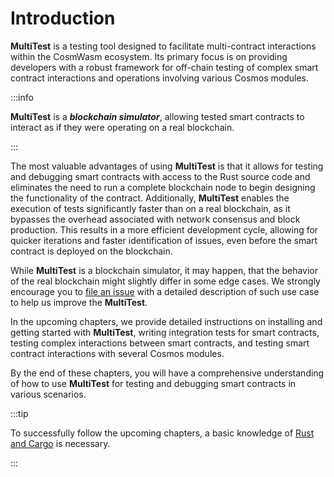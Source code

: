 # Introduction

**MultiTest** is a testing tool designed to facilitate multi-contract interactions within the
CosmWasm ecosystem. Its primary focus is on providing developers with a robust framework for
off-chain testing of complex smart contract interactions and operations involving various Cosmos
modules.

:::info

**MultiTest** is a _**blockchain simulator**_, allowing tested smart contracts to interact
as if they were operating on a real blockchain.
  
:::

The most valuable advantages of using **MultiTest** is that it allows for testing and debugging
smart contracts with access to the Rust source code and eliminates the need to run a complete
blockchain node to begin designing the functionality of the contract. Additionally, **MultiTest**
enables the execution of tests significantly faster than on a real blockchain, as it bypasses the
overhead associated with network consensus and block production. This results in a more efficient
development cycle, allowing for quicker iterations and faster identification of issues, even before
the smart contract is deployed on the blockchain.

While **MultiTest** is a blockchain simulator, it may happen, that the behavior of the real
blockchain might slightly differ in some edge cases. We strongly encourage you to [file an issue]
with a detailed description of such use case to help us improve the **MultiTest**.

In the upcoming chapters, we provide detailed instructions on installing and getting started with
**MultiTest**, writing integration tests for smart contracts, testing complex interactions between
smart contracts, and testing smart contract interactions with several Cosmos modules.

By the end of these chapters, you will have a comprehensive understanding of how to use
**MultiTest** for testing and debugging smart contracts in various scenarios.

:::tip

To successfully follow the upcoming chapters, a basic knowledge of [Rust and Cargo] is necessary.

:::

[Rust and Cargo]: https://rust-lang.org/learn
[file an issue]: https://github.com/CosmWasm/cw-multi-test/issues
